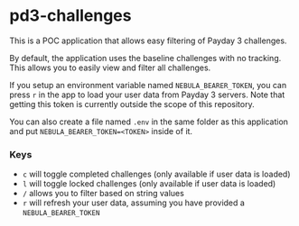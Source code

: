 # pd3-challenges
This is a POC application that allows easy filtering of Payday 3 challenges.

By default, the application uses the baseline challenges with no tracking. This allows you to easily view and filter all challenges.

If you setup an environment variable named `NEBULA_BEARER_TOKEN`, you can press `r` in the app to load your user data from Payday 3 servers.
Note that getting this token is currently outside the scope of this repository.

You can also create a file named `.env` in the same folder as this application and put `NEBULA_BEARER_TOKEN=<TOKEN>` inside of it.

### Keys
- `c` will toggle completed challenges (only available if user data is loaded)
- `l` will toggle locked challenges (only available if user data is loaded)
- `/` allows you to filter based on string values
- `r` will refresh your user data, assuming you have provided a `NEBULA_BEARER_TOKEN`